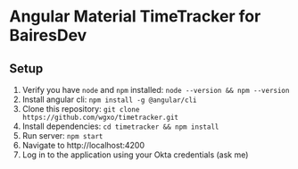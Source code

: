 # Angular Material TimeTracker for BairesDev

## Setup
1. Verify you have `node` and `npm` installed: `node --version && npm --version`
2. Install angular cli: `npm install -g @angular/cli`
3. Clone this repository: `git clone https://github.com/wgxo/timetracker.git`
4. Install dependencies: `cd timetracker && npm install`
5. Run server: `npm start`
6. Navigate to http://localhost:4200
7. Log in to the application using your Okta credentials (ask me)
